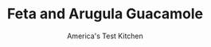 ---
layout: ../../layouts/MarkdownPostLayout.astro
title: Feta and Arugula Guacamole
author: America's Test Kitchen
pubDate: 2023-03-15
description: "With hardly any work, you can do much better than the bland and monotonously smooth store-bought versions."
image_url: https://res.cloudinary.com/hksqkdlah/image/upload/ar_1:1,c_fill,dpr_2.0,f_auto,fl_lossy.progressive.strip_profile,g_faces:auto,q_auto:low,w_344/10702_sfs-5-ezguacamoles-fetaarugala-4
tags: ["Side Dishes","Condiments"]
calories: 1394
protein: 2
carbohydrates: 5
fats: 
fiber: 3
ingredients: ["3 ripe, avocados","1/2 cup chopped, baby arugula","1 , jalapeno chile, stemmed, seeded, and minced","2 tablespoons, finely chopped onion","2 tablespoons, lime juice","2 , garlic cloves, minced","3/4 teaspoon, Salt","1/2 teaspoon, ground cumin","4 ounces, feta cheese, crumbled (1 cup)"]
serves: 12
time: "20 minutes"
instructions: ["Halve 1 avocado, remove pit, and scoop flesh into medium bowl. Add arugula, jalapeno, onion, lime juice, garlic, ¾ teaspoon salt, and cumin and mash with potato masher (or fork) until mostly smooth.","Halve and pit remaining 2 avocados. Carefully make ½-inch crosshatch incisions in flesh with butter knife, cutting down to but not through skin. Insert spoon between skin and flesh, gently scoop out avocado cubes, and add to mashed mixture. Add feta and gently mash until mixture is well combined but still coarse. Season with salt to taste. Serve."]
nutrition: ["264 mg Potassium","70 mg Phosphorus","70 mg Calcium","18 mg Magnesium","160 mg Sodium","10 g Fat","1 mg Niacin (B3)","5 g Monounsaturated","7 mg Vitamin C","11 mg Cholesterol","2 g Saturated","3 g Fiber","45 µg Folate (food)","1 g Sugars","11 µg Vitamin K","49 g Water","5 g Carbs","45 µg Folate equivalent (total)","2 g Protein","1 mg Vitamin E","20 µg Vitamin A","116 kcal Energy","1394 calories"]
notes: "Store guacamole for up to 24 hours by pressing plastic wrap directly against its surface."
---